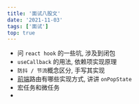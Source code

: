 ```yaml
---
title: '面试八股文'
date: '2021-11-03'
tags: ['面试']
top: true
---
```


- 问 `react hook` 的一些坑, 涉及到闭包
- `useCallback` 的用法, 依赖项实现原理
- `防抖 / 节流`概念区分, 手写其实现
- [前端](https://www.nowcoder.com/jump/super-jump/word?word=前端)路由有哪些实现方式, 讲讲 `onPopState`
- 宏任务和微任务
- 
